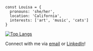 ```
const Louisa = {
  pronouns: 'she/her',
  location: 'California',
  interests: ['art', 'music', 'cats']
}
```

[![Top Langs](https://github-readme-stats.vercel.app/api/top-langs/?username=anuraghazra&layout=compact)](https://github.com/anuraghazra/github-readme-stats)

Connect with me via [email](mailto:louieshing@gmail.com) or [LinkedIn](https://www.linkedin.com/in/louisa-shing/)!

<!-- links to social media icons -->
[3.2]: https://raw.githubusercontent.com/MartinHeinz/MartinHeinz/master/linkedin-3-16.png (LinkedIn icon without padding)

<!-- links to your social media accounts -->
[3]: https://www.linkedin.com/in/louisa-shing/

<!-- Resources -->
<!-- Shields: https://shields.io/ -->
<!-- Awesome GitHub Profile README: https://github.com/abhisheknaiidu/awesome-github-profile-readme -->
